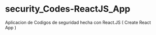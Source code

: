 # security_Codes-ReactJS_App
Aplicacion de Codigos de seguridad hecha con React.JS ( Create React App )

